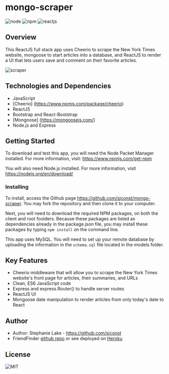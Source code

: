 # mongo-scraper
![node](https://img.shields.io/node/v/express) ![npm](https://img.shields.io/npm/v/express) ![reactjs](https://img.shields.io/badge/ReactJS-v16.12.0-green)

## Overview
This ReactJS full stack app uses Cheerio to scrape the New York Times website, mongoose to start articles into a database, and ReactJS to render a UI that lets users save and comment on their favorite articles.

![scraper](https://user-images.githubusercontent.com/42453320/70380309-d51d3b80-18ed-11ea-9da7-55d2e5c3a6a2.gif)

## Technologies and Dependencies
- JavaScript
- [Cheerio] (https://www.npmjs.com/package/cheerio)
- ReactJS
- Bootstrap and React-Bootstrap
- [Mongoose] (https://mongoosejs.com/)
- Node.js and Express

## Getting Started

To download and test this app, you will need the Node Packet Manager installed.  For more information, visit: <https://www.npmjs.com/get-npm>

You will also need Node.js installed.  For more information, visit <https://nodejs.org/en/download/>

### Installing

To install, access the Github page <https://github.com/sjconst/mongo-scraper>.  You may fork the repository and then clone it to your computer.  

Next, you will need to download the required NPM packages, on both the client and root foolders. Because these packages are listed as dependencies already in the package.json file, you may install these packages by typing `npm install` on the command line.

This app uses MySQL. You will need to set up your remote database by uploading the information in the `schema.sql` file located in the models folder. 

## Key Features

* Cheerio middleware that will allow you to scrape the New York Times website's front page for articles, their summaries, and URLs
* Clean, ES6 JavaScript code
* Express and express.Router() to handle server routes
* ReactJS UI 
* Mongoose date manipulation to render articles from only today's date to React

## Author

* Author: Stephanie Lake - https://github.com/sjconst
* FriendFinder [github repo](https://github.com/sjconst/reading-list) or see deployed on [Heroku](https://desolate-forest-28822.herokuapp.com/)

## License

![MIT](https://img.shields.io/bower/l/bootstrap)